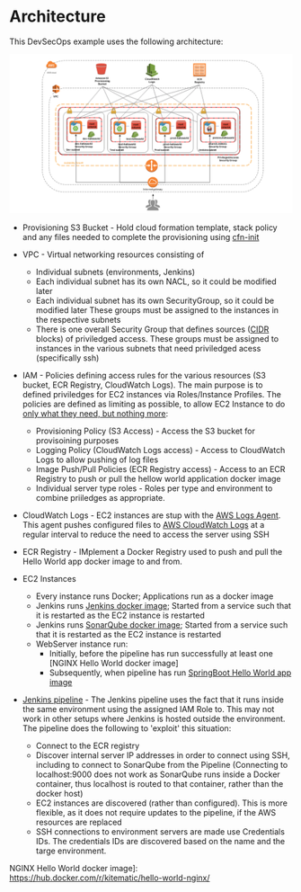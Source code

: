 # Architecture

This DevSecOps example uses the following architecture:

![Architecture](./images/devsecops-example-architecture.png)


- Provisioning S3 Bucket - Hold cloud formation template, stack policy and any files 
  needed to complete the provisioning using [cfn-init]

- VPC - Virtual networking resources consisting of
    * Individual subnets (environments, Jenkins)
    * Each individual subnet has its own NACL, so it could be modified later
    * Each individual subnet has its own SecurityGroup, so it could be modified later
      These groups must be assigned to the instances in the respective subnets
    * There is one overall Security Group that defines sources ([CIDR] blocks) of 
      priviledged access.
      These groups must be assigned to instances in the various subnets that need
      priviledged acess (specifically ssh)

- IAM - Policies defining access rules for the various resources (S3 bucket, ECR Registry,
  CloudWatch Logs). The main purpose is to defined priviledges for EC2 instances via 
  Roles/Instance Profiles. The policies are defined as limiting as possible, to allow 
  EC2 Instance to do
  [only what they need, but nothing more](https://en.wikipedia.org/wiki/Principle_of_least_privilege):
    * Provisioning Policy (S3 Access) - Access the S3 bucket for provisoining purposes
    * Logging Policy (CloudWatch Logs access) - Access to CloudWatch Logs to allow pushing of 
      log files
    * Image Push/Pull Policies (ECR Registry access) - Access to an ECR Registry to push or pull
      the hellow world application docker image
    * Individual server type roles - Roles per type and environment to combine priiledges as
      appropriate.

- CloudWatch Logs - EC2 instances are stup with the [AWS Logs Agent]. This agent pushes 
  configured files to [AWS CloudWatch Logs] at a regular interval to reduce the need to access
  the server using SSH


- ECR Registry - IMplement a Docker Registry used to push and pull the Hello World app
  docker image to and from.

- EC2 Instances 
    * Every instance runs Docker; Applications run as a docker image
    * Jenkins runs [Jenkins docker image];
      Started from a service such that it is restarted as the EC2 instance is restarted
    * Jenkins runs [SonarQube docker image];
      Started from a service such that it is restarted as the EC2 instance is restarted
    * WebServer instance run:
        - Initially, before the pipeline has run successfully at least one
          [NGINX Hello World docker image]
        - Subsequently, when pipeline has run [SpringBoot Hello World app image](../Dockerfile)

- [Jenkins pipeline](../Jenkinsfile) - 
  The Jenkins pipeline uses the fact that it runs inside the same environment
  using the assigned IAM Role to. This may not work in other setups where Jenkins is 
  hosted outside the environment.
  The pipeline does the following to 'exploit' this situation:
    * Connect to the ECR registry 
    * Discover internal server IP addresses in order to connect using SSH,
      including to connect to SonarQube from the Pipeline 
      (Connecting to localhost:9000 does not work as SonarQube runs inside a Docker container,
      thus localhost is routed to that container, rather than the docker host)
    * EC2 instances are discovered (rather than configured).
      This is more flexible, as it does not require updates to the pipeline, if the
      AWS resources are replaced
    * SSH connections to environment servers are made use Credentials IDs.
      The credentials IDs are discovered based on the name and the targe environment.




[cfn-init]: http://docs.aws.amazon.com/AWSCloudFormation/latest/UserGuide/aws-resource-init.html
[CIDR]: https://en.wikipedia.org/wiki/Classless_Inter-Domain_Routing
[AWS Logs Agent]: http://docs.aws.amazon.com/AmazonCloudWatch/latest/logs/QuickStartEC2Instance.html
[AWS CloudWatch Logs]: http://docs.aws.amazon.com/AmazonCloudWatch/latest/logs/WhatIsCloudWatchLogs.html
[Jenkins docker image]: https://hub.docker.com/_/jenkins/
[SonarQube docker image]: https://hub.docker.com/_/sonarqube/
NGINX Hello World docker image]: https://hub.docker.com/r/kitematic/hello-world-nginx/